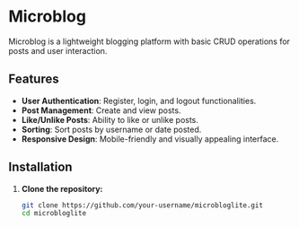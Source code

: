 # Microblog

Microblog is a lightweight blogging platform with basic CRUD operations for posts and user interaction.

## Features

- **User Authentication**: Register, login, and logout functionalities.
- **Post Management**: Create and view posts.
- **Like/Unlike Posts**: Ability to like or unlike posts.
- **Sorting**: Sort posts by username or date posted.
- **Responsive Design**: Mobile-friendly and visually appealing interface.

## Installation

1. **Clone the repository:**
   ```bash
   git clone https://github.com/your-username/microbloglite.git
   cd microbloglite
